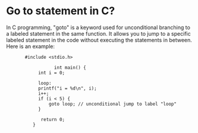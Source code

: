 # Go to statement in C?

 In C programming, "goto" is a keyword used for unconditional branching to a labeled statement in the same function. It allows you to jump to a specific labeled statement in the code without executing the statements in between. Here is an example:
 
           #include <stdio.h>

                      int main() {
                int i = 0;
   
                loop:
                printf("i = %d\n", i);
                i++;
                if (i < 5) {
                    goto loop; // unconditional jump to label "loop"
                }

                 return 0;
              }
